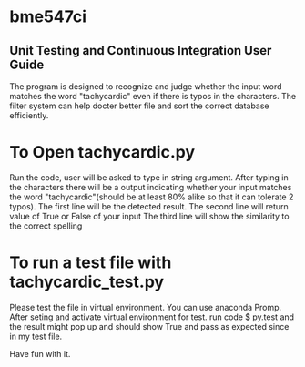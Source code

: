 # bme547ci
## Unit Testing and Continuous Integration User Guide

The program is designed to recognize and judge whether the input word matches the word "tachycardic" 
even if there is typos in the characters. The filter system can help docter better file and sort the
correct database efficiently.

# To Open tachycardic.py
Run the code, user will be asked to type in  string argument. After typing in the characters there 
will be a output indicating whether your input matches the word "tachycardic"(should be at least 80% 
alike so that it can tolerate 2 typos).
The first line will be the detected result.
The second line will return value of True or False of your input
The third line will show the similarity to the correct spelling

# To run a test file with tachycardic_test.py
Please test the file in virtual environment. You can use anaconda Promp.
After seting and activate virtual environment for test.
run code $ py.test and the result might pop up and should show True and pass as expected since in my test file.

Have fun with it.
